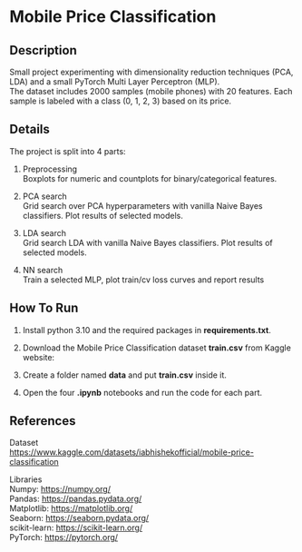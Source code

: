# Mobile Price Classification

## Description
Small project experimenting with dimensionality reduction techniques (PCA, LDA) and a small PyTorch Multi Layer Perceptron (MLP).  
The dataset includes 2000 samples (mobile phones) with 20 features. Each sample is labeled with a class (0, 1, 2, 3) based on its price.  
  
## Details  
The project is split into 4 parts:

1. Preprocessing  
Boxplots for numeric and countplots for binary/categorical features.

2. PCA search  
Grid search over PCA hyperparameters with vanilla Naive Bayes classifiers.
Plot results of selected models.

3. LDA search  
Grid search LDA with vanilla Naive Bayes classifiers.
Plot results of selected models.

4. NN search  
Train a selected MLP, plot train/cv loss curves and report results


## How To Run
1. Install python 3.10 and the required packages in **requirements.txt**.

2. Download the Mobile Price Classification dataset **train.csv** from Kaggle website:

3. Create a folder named **data** and put **train.csv** inside it.

4. Open the four **.ipynb** notebooks and run the code for each part.

## References

Dataset  
https://www.kaggle.com/datasets/iabhishekofficial/mobile-price-classification

Libraries  
Numpy: https://numpy.org/  
Pandas: https://pandas.pydata.org/  
Matplotlib: https://matplotlib.org/  
Seaborn: https://seaborn.pydata.org/  
scikit-learn: https://scikit-learn.org/  
PyTorch: https://pytorch.org/


